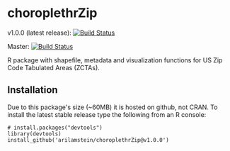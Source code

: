 # choroplethrZip

v1.0.0 (latest release): [![Build Status](https://travis-ci.org/arilamstein/choroplethrZip.svg?branch=v1.0.0)](https://travis-ci.org/arilamstein/choroplethrZip/branches)

Master: [![Build Status](https://travis-ci.org/arilamstein/choroplethrZip.svg)](https://travis-ci.org/arilamstein/choroplethrZip)

R package with shapefile, metadata and visualization functions for US Zip Code Tabulated Areas (ZCTAs).

## Installation

Due to this package's size (~60MB) it is hosted on github, not CRAN. To install the latest stable release type the following from an R console:

```
# install.packages("devtools")
library(devtools)
install_github('arilamstein/choroplethrZip@v1.0.0')
```
